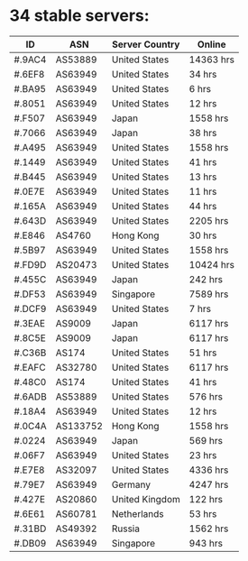 # 34 stable servers:

| ID | ASN | Server Country | Online |
| ------ | ------ | ------ | ------ |
| #.9AC4 | AS53889 | United States | 14363 hrs |
| #.6EF8 | AS63949 | United States | 34 hrs |
| #.BA95 | AS63949 | United States | 6 hrs |
| #.8051 | AS63949 | United States | 12 hrs |
| #.F507 | AS63949 | Japan | 1558 hrs |
| #.7066 | AS63949 | Japan | 38 hrs |
| #.A495 | AS63949 | United States | 1558 hrs |
| #.1449 | AS63949 | United States | 41 hrs |
| #.B445 | AS63949 | United States | 13 hrs |
| #.0E7E | AS63949 | United States | 11 hrs |
| #.165A | AS63949 | United States | 44 hrs |
| #.643D | AS63949 | United States | 2205 hrs |
| #.E846 | AS4760 | Hong Kong | 30 hrs |
| #.5B97 | AS63949 | United States | 1558 hrs |
| #.FD9D | AS20473 | United States | 10424 hrs |
| #.455C | AS63949 | Japan | 242 hrs |
| #.DF53 | AS63949 | Singapore | 7589 hrs |
| #.DCF9 | AS63949 | United States | 7 hrs |
| #.3EAE | AS9009 | Japan | 6117 hrs |
| #.8C5E | AS9009 | Japan | 6117 hrs |
| #.C36B | AS174 | United States | 51 hrs |
| #.EAFC | AS32780 | United States | 6117 hrs |
| #.48C0 | AS174 | United States | 41 hrs |
| #.6ADB | AS53889 | United States | 576 hrs |
| #.18A4 | AS63949 | United States | 12 hrs |
| #.0C4A | AS133752 | Hong Kong | 1558 hrs |
| #.0224 | AS63949 | Japan | 569 hrs |
| #.06F7 | AS63949 | United States | 23 hrs |
| #.E7E8 | AS32097 | United States | 4336 hrs |
| #.79E7 | AS63949 | Germany | 4247 hrs |
| #.427E | AS20860 | United Kingdom | 122 hrs |
| #.6E61 | AS60781 | Netherlands | 53 hrs |
| #.31BD | AS49392 | Russia | 1562 hrs |
| #.DB09 | AS63949 | Singapore | 943 hrs |

